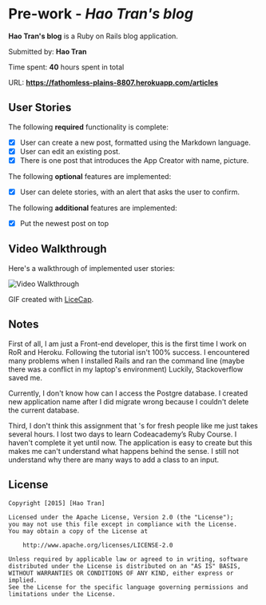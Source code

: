 # Pre-work - *Hao Tran's blog*

**Hao Tran's blog** is a Ruby on Rails blog application.

Submitted by: **Hao Tran**

Time spent: **40** hours spent in total

URL: **https://fathomless-plains-8807.herokuapp.com/articles**

## User Stories

The following **required** functionality is complete:

* [X] User can create a new post, formatted using the Markdown language.
* [X] User can edit an existing post.
* [X] There is one post that introduces the App Creator with name, picture.

The following **optional** features are implemented:
* [X] User can delete stories, with an alert that asks the user to confirm.

The following **additional** features are implemented:

- [X] Put the newest post on top

## Video Walkthrough 

Here's a walkthrough of implemented user stories:

![Video Walkthrough](http://imgur.com/fzYbNlp.gif)

GIF created with [LiceCap](http://www.cockos.com/licecap/).

## Notes

First of all, I am just a Front-end developer, this is the first time I work on RoR and Heroku. Following the tutorial isn't 100% success. I encountered  many problems when I installed Rails and ran the command line (maybe there was a conflict in my laptop's environment) Luckily, Stackoverflow saved me.

Currently, I don't know how can I access the Postgre database. I created new application name after I did migrate wrong because I couldn't delete the current database.

Third, I don't think this assignment that 's for fresh people like me just takes several hours. I lost two days to learn Codeacademy’s Ruby Course. I haven't complete it yet until now. The application is easy to create but this makes me can't understand what happens behind the sense. I still not understand why there are many ways to add a class to an input.

## License

    Copyright [2015] [Hao Tran]

    Licensed under the Apache License, Version 2.0 (the "License");
    you may not use this file except in compliance with the License.
    You may obtain a copy of the License at

        http://www.apache.org/licenses/LICENSE-2.0

    Unless required by applicable law or agreed to in writing, software
    distributed under the License is distributed on an "AS IS" BASIS,
    WITHOUT WARRANTIES OR CONDITIONS OF ANY KIND, either express or implied.
    See the License for the specific language governing permissions and
    limitations under the License.
    
